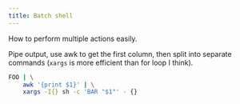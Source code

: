 ```yaml
---
title: Batch shell
---
```


How to perform multiple actions easily.

Pipe output, use awk to get the first column, then split into separate commands (`xargs` is more efficient than for loop I think).

```sh
FOO | \
    awk '{print $1}' | \
    xargs -I{} sh -c 'BAR "$1"' - {}
```
